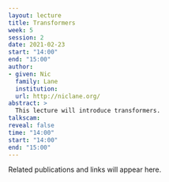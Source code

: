 ```yaml
---
layout: lecture
title: Transformers
week: 5
session: 2
date: 2021-02-23
start: "14:00"
end: "15:00"
author:
- given: Nic
  family: Lane
  institution: 
  url: http://niclane.org/
abstract: >
  This lecture will introduce transformers.
talkscam:
reveal: false
time: "14:00"
start: "14:00"
end: "15:00"
---
```


Related publications and links will appear here.



